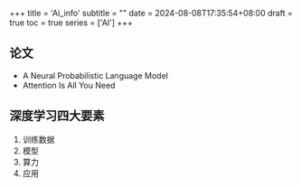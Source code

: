 +++
title = 'Ai_info'
subtitle = ""
date = 2024-08-08T17:35:54+08:00
draft = true
toc = true
series = ['AI']
+++


## 论文

- A Neural Probabilistic Language Model
- Attention Is All You Need

## 深度学习四大要素

1. 训练数据
2. 模型
3. 算力
4. 应用

